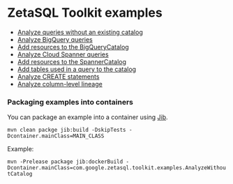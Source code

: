 # ZetaSQL Toolkit examples

* [Analyze queries without an existing catalog](src/main/java/com/google/zetasql/toolkit/examples/AnalyzeWithoutCatalog.java)
* [Analyze BigQuery queries](src/main/java/com/google/zetasql/toolkit/examples/AnalyzeBigQuery.java)
* [Add resources to the BigQueryCatalog](src/main/java/com/google/zetasql/toolkit/examples/AddResourcesToBigQueryCatalog.java)
* [Analyze Cloud Spanner queries](src/main/java/com/google/zetasql/toolkit/examples/AnalyzeCloudSpanner.java)
* [Add resources to the SpannerCatalog](src/main/java/com/google/zetasql/toolkit/examples/AddResourcesToSpannerCatalog.java)
* [Add tables used in a query to the catalog](src/main/java/com/google/zetasql/toolkit/examples/LoadTablesUsedInQuery.java)
* [Analyze CREATE statements](src/main/java/com/google/zetasql/toolkit/examples/AnalyzingCreateStatements.java)
* [Analyze column-level lineage](src/main/java/com/google/zetasql/toolkit/examples/ExtractColumnLevelLineage.java)

### Packaging examples into containers

You can package an example into a container
using [Jib](https://cloud.google.com/java/getting-started/jib).

`mvn clean packge jib:build -DskipTests -Dcontainer.mainClass=MAIN_CLASS`

Example:

`mvn -Prelease package jib:dockerBuild -Dcontainer.mainClass=com.google.zetasql.toolkit.examples.AnalyzeWithoutCatalog`

